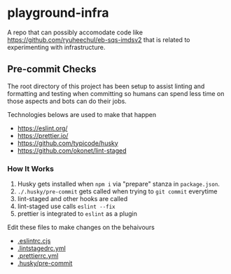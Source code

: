 # playground-infra
A repo that can possibly accomodate code like https://github.com/ryuheechul/eb-sqs-imdsv2 that is related to experimenting with infrastructure.

## Pre-commit Checks
The root directory of this project has been setup to assist linting and formatting and testing when committing so humans can spend less time on those aspects and bots can do their jobs.

Technologies belows are used to make that happen
- https://eslint.org/
- https://prettier.io/
- https://github.com/typicode/husky
- https://github.com/okonet/lint-staged

### How It Works
1. Husky gets installed when `npm i` via "prepare" stanza in `package.json`.
2. `./.husky/pre-commit` gets called when trying to `git commit` everytime
3. lint-staged and other hooks are called
4. lint-staged use calls `eslint --fix`
5. prettier is integrated to `eslint` as a plugin

Edit these files to make changes on the behaivours
- [.eslintrc.cjs](./.eslintrc.cjs)
- [.lintstagedrc.yml](./.lintstagedrc.yml)
- [.prettierrc.yml](./.prettierrc.yml)
- [.husky/pre-commit](./.husky/pre-commit)
